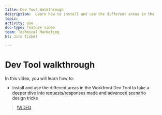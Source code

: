 ```yaml
---
title: Dev Tool Walkthrough
description:  Learn how to install and use the different areas in the [!DNL Adobe Workfront Fusion Dev Tool] to take a deeper dive into advanced scenario design tricks.
topic: 
activity: use
doc-type: feature video
team: Technical Marketing
kt: Jira ticket 

---
```

# Dev Tool walkthrough

In this video, you will learn how to:

* Install and use the different areas in the Workfront Dev Tool to take a deeper dive into requests/responses made and advanced scenario design tricks

>[!VIDEO](https://video.tv.adobe.com/v/335303/?quality=12)
